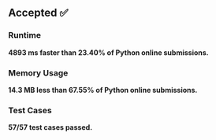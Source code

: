 <h2> Accepted ✅ </h2>
<h3> Runtime </h3>
<p><b>4893 ms<b> faster than <b>23.40%</b> of Python online submissions.</p>

<h3> Memory Usage </h3>
<p><b>14.3 MB</b> less than <b>67.55%</b> of Python online submissions.</p>

<h3> Test Cases </h3>
<p>57/57 test cases passed.<p>
